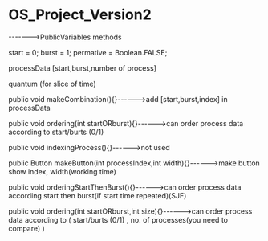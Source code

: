 # OS_Project_Version2

------->PublicVariables methods

start = 0;
burst = 1;
permative = Boolean.FALSE;

processData [start,burst,number of process]

 quantum   (for slice of time)

public void makeCombination(){}------>add [start,burst,index] in processData

public void ordering(int startORburst){}------>can order process data according to start/burts (0/1) 

public void indexingProcess(){}------>not used

public Button makeButton(int processIndex,int width){}------>make button show index, width(working time)

public void orderingStartThenBurst(){}------>can order process data according start then burst(if start time repeated)(SJF)
 
public void ordering(int startORburst,int size){}------>can order process data according to ( start/burts (0/1) , no. of processes(you need to compare) )


